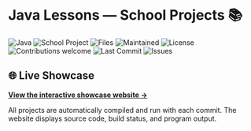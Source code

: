# Java Lessons — School Projects 📚

![Java](https://img.shields.io/badge/Java-007396.svg?style=for-the-badge&logo=java&logoColor=white)
![School Project](https://img.shields.io/badge/School-Project-29AB87?style=for-the-badge&logo=gradle&logoColor=white)
![Files](https://img.shields.io/badge/Files-student%20materials-blueviolet?style=for-the-badge&logo=google-drive&logoColor=white)
![Maintained](https://img.shields.io/badge/maintained-yes-brightgreen?style=for-the-badge&logo=github)
![License](https://img.shields.io/github/license/bigBrodyG/JavaProjects?style=for-the-badge)
![Contributions welcome](https://img.shields.io/badge/contributions-welcome-orange?style=for-the-badge&logo=github)
![Last Commit](https://img.shields.io/github/last-commit/bigBrodyG/JavaProjects?style=for-the-badge)
![Issues](https://img.shields.io/github/issues/bigBrodyG/JavaProjects?style=for-the-badge)

## 🌐 Live Showcase

**[View the interactive showcase website →](https://bigBrodyG.github.io/JavaProjects/)**

All projects are automatically compiled and run with each commit. The website displays source code, build status, and program output.
